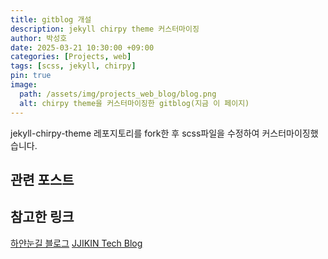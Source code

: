 ```yaml
---
title: gitblog 개설
description: jekyll chirpy theme 커스터마이징
author: 박성호
date: 2025-03-21 10:30:00 +09:00
categories: [Projects, web]
tags: [scss, jekyll, chirpy]
pin: true
image:
  path: /assets/img/projects_web_blog/blog.png
  alt: chirpy theme을 커스터마이징한 gitblog(지금 이 페이지)
---
```


jekyll-chirpy-theme 레포지토리를 fork한 후 scss파일을 수정하여 커스터마이징했습니다.

## 관련 포스트

<!-- markdownlint-capture -->
<!-- markdownlint-disable -->

## 참고한 링크

[하얀눈길 블로그](https://www.irgroup.org/)
[JJIKIN Tech Blog](<https://jjikin.com/posts/Jekyll-Chirpy-%ED%85%8C%EB%A7%88%EB%A5%BC-%ED%99%9C%EC%9A%A9%ED%95%9C-Github-%EB%B8%94%EB%A1%9C%EA%B7%B8-%EB%A7%8C%EB%93%A4%EA%B8%B0(2023-6%EC%9B%94-%EA%B8%B0%EC%A4%80)/>)
